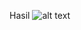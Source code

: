 Hasil
![alt text](https://drive.google.com/file/d/1mXOnGm8E2kpcUqR1Z18eY2SMJJpsjWVM/view?usp=sharing)
